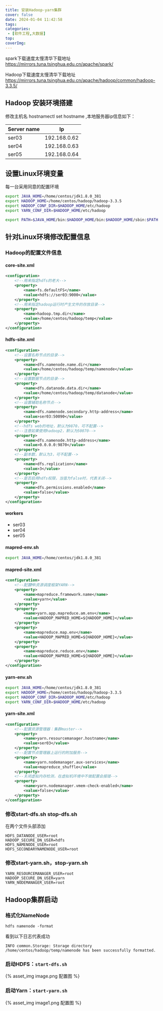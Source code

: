 ```yaml
---
title: 安装Hadoop-yarn集群
cover: false
date: 2024-01-04 11:42:58
tags:
categories:
 - [软件工程,大数据]
top:
coverImg:
---
```

spark下载速度太慢清华下载地址
https://mirrors.tuna.tsinghua.edu.cn/apache/spark/

Hadoop下载速度太慢清华下载地址
https://mirrors.tuna.tsinghua.edu.cn/apache/hadoop/common/hadoop-3.3.5/

## Hadoop 安装环境搭建

修改主机名 hostnamectl set hostname ,本地服务器ip信息如下：

| Server name | Ip           |
| ----------- | ------------ |
| ser03       | 192.168.0.62 |
| ser04       | 192.168.0.63 |
| ser05       | 192.168.0.64 |


## 设置Linux环境变量 

每一台采用同意的配置环境 

```bash
export JAVA_HOME=/home/centos/jdk1.8.0_381
export HADOOP_HOME=/home/centos/hadoop/hadoop-3.3.5
export HADOOP_CONF_DIR=$HADOOP_HOME/etc/hadoop
export YARN_CONF_DIR=$HADOOP_HOME/etc/hadoop

export PATH=$JAVA_HOME/bin:$HADOOP_HOME/bin:$HADOOP_HOME/sbin:$PATH
```

## 针对Linux环境修改配置信息

### Hadoop的配置文件信息

#### core-site.xml

```xml
<configuration>
    <!--用来指定hdfs的老大-->
    <property>
        <name>fs.defaultFS</name>
        <value>hdfs://ser03:9000</value>
    </property>
    <!--用来指定hadoop运行时产生文件的存放目录-->
    <property>
        <name>hadoop.tmp.dir</name>
        <value>/home/centos/hadoop/temp</value>
    </property>
</configuration>
```

#### hdfs-site.xml

```xml
<configuration>
    <!--设置名称节点的目录-->
    <property>
        <name>dfs.namenode.name.dir</name>
        <value>/home/centos/hadoop/temp/namenode</value>
    </property>
    <!--设置数据节点的目录-->
    <property>
        <name>dfs.datanode.data.dir</name>
        <value>/home/centos/hadoop/temp/datanode</value>
    </property>
    <!--设置辅助名称节点-->
    <property>
        <name>dfs.namenode.secondary.http-address</name>
        <value>ser03:50090</value>
    </property>
    <!--hdfs web的地址，默认为9870，可不配置-->
    <!--注意如果使用hadoop2，默认为50070-->
    <property>
        <name>dfs.namenode.http-address</name>
        <value>0.0.0.0:9870</value>
    </property>
    <!--副本数，默认为3，可不配置-->
    <property>
        <name>dfs.replication</name>
        <value>3</value>
    </property>
    <!--是否启用hdfs权限，当值为false时，代表关闭-->
    <property>
        <name>dfs.permissions.enabled</name>
        <value>false</value>
    </property>
</configuration>
```

#### workers


- ser03
- ser04
- ser05


#### mapred-env.sh

```bash
export JAVA_HOME=/home/centos/jdk1.8.0_381
```
#### mapred-site.xml

```xml
<configuration>
    <!--配置MR资源调度框架YARN-->
    <property>
        <name>mapreduce.framework.name</name>
        <value>yarn</value>
    </property>
    <property>
        <name>yarn.app.mapreduce.am.env</name>
        <value>HADOOP_MAPRED_HOME=${HADOOP_HOME}</value>
    </property>
    <property>
        <name>mapreduce.map.env</name>
        <value>HADOOP_MAPRED_HOME=${HADOOP_HOME}</value>
    </property>
    <property>
        <name>mapreduce.reduce.env</name>
        <value>HADOOP_MAPRED_HOME=${HADOOP_HOME}</value>
    </property>
</configuration>
```

#### yarn-env.sh

```bash
export JAVA_HOME=/home/centos/jdk1.8.0_381
export HADOOP_HOME=/home/centos/hadoop/hadoop-3.3.5
export HADOOP_CONF_DIR=$HADOOP_HOME/etc/hadoop
export YARN_CONF_DIR=$HADOOP_HOME/etc/hadoop
```

#### yarn-site.xml

```xml
<configuration>
    <!--配置资源管理器：集群master-->
    <property>
        <name>yarn.resourcemanager.hostname</name>
        <value>ser03</value>
    </property>
    <!--配置节点管理器上运行的附加服务-->
    <property>
        <name>yarn.nodemanager.aux-services</name>
        <value>mapreduce_shuffle</value>
    </property>
    <!--关闭虚拟内存检测，在虚拟机环境中不做配置会报错-->
    <property>
        <name>yarn.nodemanager.vmem-check-enabled</name>
        <value>false</value>
    </property>
</configuration>
```

### 修改start-dfs.sh stop-dfs.sh 

在两个文件头部添加
```
HDFS_DATANODE_USER=root
HADOOP_SECURE_DN_USER=hdfs
HDFS_NAMENODE_USER=root
HDFS_SECONDARYNAMENODE_USER=root
```

### 修改start-yarn.sh，stop-yarn.sh
```
YARN_RESOURCEMANAGER_USER=root
HADOOP_SECURE_DN_USER=yarn
YARN_NODEMANAGER_USER=root
```


## Hadoop集群启动

### 格式化NameNode

```shell
hdfs namenode -format
```

看到以下日志代表成功
```log
INFO common.Storage: Storage directory /home/centos/hadoop/temp/namenode has been successfully formatted.
```

### 启动HDFS：`start-dfs.sh`

{% asset_img image.png 配置图 %}

### 启动Yarn：`start-yarn.sh`

{% asset_img image1.png 配置图 %}
